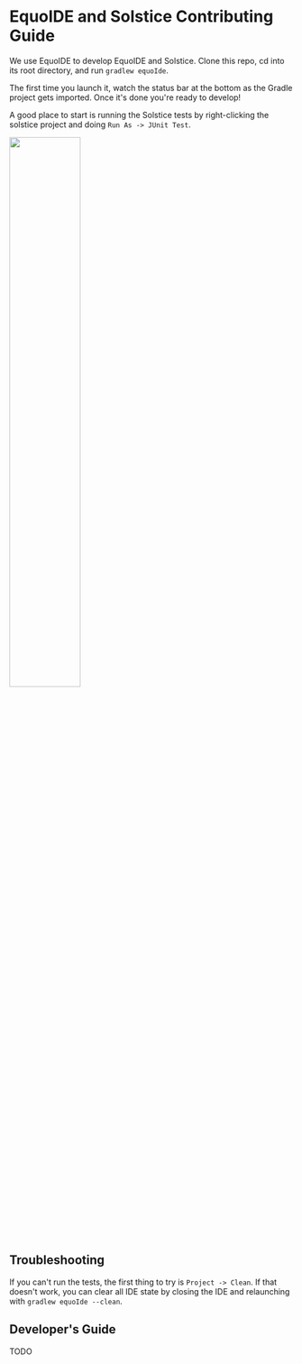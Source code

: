 # EquoIDE and Solstice Contributing Guide

We use EquoIDE to develop EquoIDE and Solstice. Clone this repo, cd into its root directory, and run `gradlew equoIde`.

The first time you launch it, watch the status bar at the bottom as the Gradle project gets imported. Once it's done you're ready to develop!

A good place to start is running the Solstice tests by right-clicking the solstice project and doing `Run As -> JUnit Test`.

<img src="https://github.com/equodev/equo-ide/raw/main/.github/example-run-junit-test.png" width=50% height=50%>

## Troubleshooting

If you can't run the tests, the first thing to try is `Project -> Clean`. If that doesn't work, you can clear all IDE state by closing the IDE and relaunching with `gradlew equoIde --clean`.

## Developer's Guide

TODO